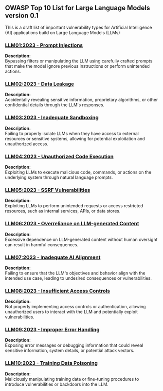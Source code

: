## OWASP Top 10 List for Large Language Models version 0.1
This is a draft list of important vulnerability types for Artificial Intelligence (AI) applications build on Large Language Models (LLMs)

### [LLM01:2023 - Prompt Injections](Prompt_Injection.md)
**Description:**  
Bypassing filters or manipulating the LLM using carefully crafted prompts that make the model ignore previous instructions or perform unintended actions.


### [LLM02:2023 - Data Leakage](Data_Leakage.md)
**Description:**  
Accidentally revealing sensitive information, proprietary algorithms, or other confidential details through the LLM's responses.

### [LLM03:2023 - Inadequate Sandboxing](Inadequate_Sandboxing.md)
**Description:**  
Failing to properly isolate LLMs when they have access to external resources or sensitive systems, allowing for potential exploitation and unauthorized access.

### [LLM04:2023 - Unauthorized Code Execution](Unauthorized_Code_Execution.md)
**Description:**  
Exploiting LLMs to execute malicious code, commands, or actions on the underlying system through natural language prompts.

### [LLM05:2023 - SSRF Vulnerabilities](SSRF.md)
**Description:**  
Exploiting LLMs to perform unintended requests or access restricted resources, such as internal services, APIs, or data stores.

### [LLM06:2023 - Overreliance on LLM-generated Content](Overreliance.md)
**Description:**  
Excessive dependence on LLM-generated content without human oversight can result in harmful consequences.

### [LLM07:2023 - Inadequate AI Alignment](Inadequate_AI_Alignment.md)
**Description:**  
Failing to ensure that the LLM's objectives and behavior align with the intended use case, leading to undesired consequences or vulnerabilities.

### [LLM08:2023 - Insufficient Access Controls](Insufficient_Access_Control.md)
**Description:**  
Not properly implementing access controls or authentication, allowing unauthorized users to interact with the LLM and potentially exploit vulnerabilities.

### [LLM09:2023 - Improper Error Handling](Improper_Error_Handling.md)
**Description:**  
Exposing error messages or debugging information that could reveal sensitive information, system details, or potential attack vectors.

### [LLM10:2023 - Training Data Poisoning](Training_Data_Poisoning.md)
**Description:**  
Maliciously manipulating training data or fine-tuning procedures to introduce vulnerabilities or backdoors into the LLM.
